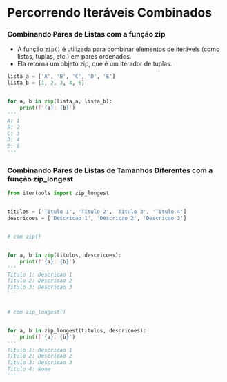 # Percorrendo Iteráveis Combinados


### Combinando Pares de Listas com a função zip


- A função ``zip()`` é utilizada para combinar elementos de iteráveis (como listas, tuplas, etc.) em pares ordenados.
- Ela retorna um objeto zip, que é um iterador de tuplas.


```python
lista_a = ['A', 'B', 'C', 'D', 'E']
lista_b = [1, 2, 3, 4, 6]


for a, b in zip(lista_a, lista_b):
    print(f'{a}: {b}')
'''
A: 1
B: 2
C: 3
D: 4
E: 6
'''
```


### Combinando Pares de Listas de Tamanhos Diferentes com a função zip_longest


```python
from itertools import zip_longest


titulos = ['Titulo 1', 'Titulo 2', 'Titulo 3', 'Titulo 4']
descricoes = ['Descricao 1', 'Descricao 2', 'Descricao 3']


# com zip()


for a, b in zip(titulos, descricoes):
    print(f'{a}: {b}')
'''
Titulo 1: Descricao 1
Titulo 2: Descricao 2
Titulo 3: Descricao 3
'''


# com zip_longest()


for a, b in zip_longest(titulos, descricoes):
    print(f'{a}: {b}')
'''
Titulo 1: Descricao 1
Titulo 2: Descricao 2
Titulo 3: Descricao 3
Titulo 4: None
'''
```